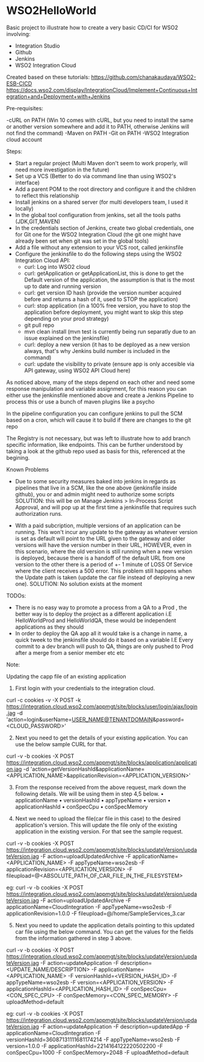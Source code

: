 # WSO2HelloWorld


Basic project to illustrate how to create a very basic CD/CI for WSO2 involving:
  - Integration Studio
  - Github
  - Jenkins
  - WSO2 Integration Cloud
 
 Created based on these tutorials:
https://github.com/chanakaudaya/WSO2-ESB-CICD
https://docs.wso2.com/display/IntegrationCloud/Implement+Continuous+Integration+and+Deployment+with+Jenkins


Pre-requisites:

	
-cURL on PATH (Win 10 comes with cURL, but you need to install the same or another version somewhere and add it to PATH, otherwise Jenkins will not find the command)
-Maven on PATH
-Git on PATH
-WSO2 Integration cloud account
	
Steps:

- Start a regular project (Multi Maven don't seem to work properly, will need more investigation in the future)
- Set up a VCS (Better to do via command line than using WSO2's interface)
- Add a parent POM to the root directory and configure it and the children to reflect this relationship
- Install jenkins on a shared server (for multi developers team, I used it locally)
- In the global tool configuration from jenkins, set all the tools paths (JDK,GIT,MAVEN)
- In the credentials section of Jenkins, create two global credentials, one for Git one for the WSO2 Integration Cloud (the git one might have already been set when git was set in the global tools)
- Add a file without any extension to your VCS root, called jenkinsfile
- Configure the jenkinsfile to do the following steps using the WSO2 Integration Cloud API:
	- curl: Log into WSO2 cloud
	- curl: getApplication or getApplicationList, this is done to get the Default version of the application, the assumption is that is the most up to date and running version
	- curl: get version ID hash (provide the version number acquired before and returns a hash of it, used to STOP the application)
	- curl: stop application (in a 100% free version, you have to stop the application before deployment, you might want to skip this step depending on your prod strategy)
	- git pull repo 
	- mvn clean install (mvn test is currently being run separatly due to an issue explained on the jenkinsfile)
	- curl: deploy a new version (it has to be deployed as a new version always, that's why Jenkins build number is included in the command)
	- curl: update the visibility to private (ensure app is only accesible via API gateway, using WSO2 API Cloud here)

As noticed above, many of the steps depend on each other and need some response manipulation and variable assignment, for this reason you can either use the jenkinsfile mentioned above and create a Jenkins Pipeline to process this or use a bunch of maven plugins like a psycho

In the pipeline configuration you can configure jenkins to pull the SCM based on a cron, which will cause it to build if there are changes to the git repo

The Registry is not necessary, but was left to illustrate how to add branch specific information, like endpoints. This 
can be further understood by taking a look at the github repo used as basis for this, referenced at the begining.

Known Problems
- Due to some security measures baked into jenkins in regards as pipelines that live in a SCM, like the one above (jenkinsfile inside github),
  you or and admin might need to authorize some scripts
	SOLUTION: this will be on Manage Jenkins > In-Process Script Approval, and will pop up at the first time a jenkinsfile that requires such authorization 
	runs.

- With a paid subcription, multiple versions of an application can be running. This won't incur any update to the gateway as whatever version is set as default will point to the URL given to the gateway and older versions will have the version number in their URL, HOWEVER, even in this scenario, where the old version is still running when a new version is deployed, because there is a handoff of the default URL from one version to the other there is a period of +- 1 minute of LOSS Of Service where the client receives a 500 error. This problem still happens when the Update path is taken (update the car file instead of deploying a new one).
	SOLUTION: No solution exists at the moment

TODOs:

- There is no easy way to promote a process from a QA to a Prod , the better way is to deploy the project as a different application i.E HelloWorldProd and HelloWorldQA, these would be independent applications as they should
- In order to deploy the QA app all it would take is a change in name, a quick tweek to the jenkinsfile should do it based on a variable I.E Every commit to a dev branch will push to QA, things are only pushed to Prod after a merge from a senior member etc etc
  
  
Note:
  
  Updating the capp file of an existing application
 
1. First login with your credentials to the integration cloud.
 
curl -c cookies -v -X POST -k https://integration.cloud.wso2.com/appmgt/site/blocks/user/login/ajax/login.jag  -d 'action=login&userName=<USER_NAME@TENANTDOMAIN>&password=<CLOUD_PASSWORD>'
 
2. Next you need to get the details of your existing application. You can use the below sample CURL for that.
 
curl -v -b cookies -X POST  https://integration.cloud.wso2.com/appmgt/site/blocks/application/application.jag -d 'action=getVersionHashId&applicationName=<APPLICATION_NAME>&applicationRevision=<APPLICATION_VERSION>'
 
3. From the response received from the above request, mark down the following details. We will be using them in step 4,5 below.
•	applicationName
•	versionHashId
•	appTypeName
•	version
•	applicationHashId
•	conSpecCpu
•	conSpecMemory

4. Next we need to upload the file(car file in this case) to the desired application's version. This will update the file only of the existing application in the existing version. For that see the sample request.
 
curl -v -b cookies -X POST https://integration.cloud.wso2.com/appmgt/site/blocks/updateVersion/updateVersion.jag -F action=uploadUpdatedArchive -F applicationName=<APPLICATION_NAME> -F appTypeName=wso2esb -F applicationRevision=<APPLICATION_VERSION> -F fileupload=@<ABSOLUTE_PATH_OF_CAR_FILE_IN_THE_FILESYSTEM>
 
eg: curl -v -b cookies -X POST https://integration.cloud.wso2.com/appmgt/site/blocks/updateVersion/updateVersion.jag -F action=uploadUpdatedArchive -F applicationName=CloudIntegration -F appTypeName=wso2esb -F applicationRevision=1.0.0 -F fileupload=@/home/SampleServices_3.car
 
5. Next you need to update the application details pointing to this updated car file using the below command. You can get the values for the fields from the information gathered in step 3 above.
 
curl -v -b cookies -X POST https://integration.cloud.wso2.com/appmgt/site/blocks/updateVersion/updateVersion.jag -F action=updateApplication  -F description=<UPDATE_NAME/DESCRIPTION> -F applicationName=<APPLICATION_NAME> -F versionHashId=<VERSION_HASH_ID> -F appTypeName=wso2esb -F version=<APPLICATION_VERSION> -F applicationHashId=<APPLICATION_HASH_ID> -F conSpecCpu=<CON_SPEC_CPU> -F conSpecMemory=<CON_SPEC_MEMORY> -F uploadMethod=default

eg: curl -v -b cookies -X POST https://integration.cloud.wso2.com/appmgt/site/blocks/updateVersion/updateVersion.jag -F action=updateApplication  -F description=updatedApp -F applicationName=CloudIntegration -F versionHashId=36087131111681174214 -F appTypeName=wso2esb -F version=1.0.0 -F applicationHashId=2214164122220502200 -F conSpecCpu=1000 -F conSpecMemory=2048 -F uploadMethod=default
